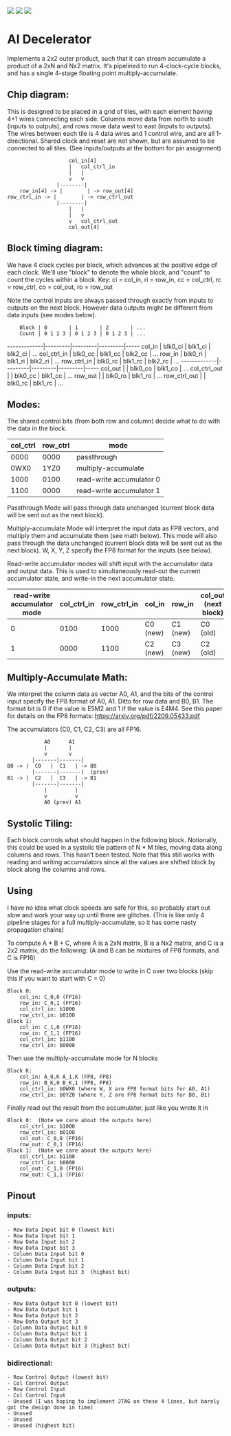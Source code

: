 ![](../../workflows/gds/badge.svg) ![](../../workflows/docs/badge.svg) ![](../../workflows/test/badge.svg)

# AI Decelerator

Implements a 2x2 outer product, such that it can stream accumulate a product of a 2xN and Nx2 matrix.
It's pipelined to run 4-clock-cycle blocks, and has a single 4-stage floating point multiply-accumulate.

## Chip diagram: 

This is designed to be placed in a grid of tiles, with each element having 4+1 wires connecting each side.
Columns move data from north to south (inputs to outputs), and rows move data west to east (inputs to outputs).
The wires between each tile is 4 data wires and 1 control wire, and are all 1-directional.
Shared clock and reset are not shown, but are assumed to be connected to all tiles.
(See inputs/outputs at the bottom for pin assignment)

```
                    col_in[4]  
                    |   col_ctrl_in
                    |   |
                    v   v
                |--------|
    row_in[4] -> |        | -> row_out[4]
row_ctrl_in -> |        | -> row_ctrl_out
                |--------|
                    |   |
                    |   v
                    v   col_ctrl_out
                    col_out[4]
```

## Block timing diagram:

We have 4 clock cycles per block, which advances at the positive edge of each clock.
We'll use "block" to denote the whole block, and "count" to count the cycles within a block.
Key: ci = col_in, ri = row_in, cc = col_ctrl, rc = row_ctrl, co = col_out, ro = row_out

Note the control inputs are always passed through exactly from inputs to outputs on the next block.
However data outputs might be different from data inputs (see modes below).

        Block | 0       | 1       | 2       | ...
        Count | 0 1 2 3 | 0 1 2 3 | 0 1 2 3 | ...
-------------|---------|---------|---------|-----
    col_in | blk0_ci | blk1_ci | blk2_ci | ...
col_ctrl_in | blk0_cc | blk1_cc | blk2_cc | ...
    row_in | blk0_ri | blk1_ri | blk2_ri | ...
row_ctrl_in | blk0_rc | blk1_rc | blk2_rc | ...
-------------|---------|---------|---------|-----
    col_out |         | blk0_co | blk1_co | ...
col_ctrl_out |         | blk0_cc | blk1_cc | ...
    row_out |         | blk0_ro | blk1_ro | ...
row_ctrl_out |         | blk0_rc | blk1_rc | ...

## Modes:
The shared control bits (from both row and column) decide what to do with the data in the block.

col_ctrl | row_ctrl | mode
---------|----------|------------
0000     | 0000     | passthrough
0WX0     | 1YZ0     | multiply-accumulate
1000     | 0100     | read-write accumulator 0
1100     | 0000     | read-write accumulator 1

Passthrough Mode will pass through data unchanged (current block data will be sent out as the next block).

Multiply-accumulate Mode will interpret the input data as FP8 vectors, and multiply them and accumulate them (see math below).
This mode will also pass through the data unchanged (current block data will be sent out as the next block).
W, X, Y, Z specify the FP8 format for the inputs (see below).

Read-write accumulator modes will shift input with the accumulator data and output data.
This is used to simultaneously read-out the current accumulator state, and write-in the next accumulator state.

read-write accumulator mode | col_ctrl_in | row_ctrl_in | col_in  | row_in  | col_out (next block) | row_out (next block)
----------------------------|-------------|-------------|---------|---------|----------------------|---------------------
                        0 | 0100        | 1000        | C0 (new)| C1 (new)| C0 (old)             | C1 (old)
                        1 | 0000        | 1100        | C2 (new)| C3 (new)| C2 (old)             | C3 (old)

## Multiply-Accumulate Math:
We interpret the column data as vector A0, A1, and the bits of the control input specify the FP8 format of A0, A1.
Ditto for row data and B0, B1.  The format bit is 0 if the value is E5M2 and 1 if the value is E4M4.
See this paper for details on the FP8 formats: https://arxiv.org/pdf/2209.05433.pdf

The accumulators (C0, C1, C2, C3) are all FP16.
```
            A0      A1
            |       |
            v       v
        |-------|-------|
B0 -> |  C0   |  C1   | -> B0
        |-------|-------|  (prev)
B1 -> |  C2   |  C3   | -> B1
        |-------|-------|
            |         |
            v         v
            A0 (prev) A1
```
## Systolic Tiling:
Each block controls what should happen in the following block.
Notionally, this could be used in a systolic tile pattern of N * M tiles, moving data along columns and rows.  This hasn't been tested.
Note that this still works with reading and writing accumulators since all the values are shifted block by block along the columns and rows.

## Using
I have no idea what clock speeds are safe for this, so probably start out slow and work your way up until there are glitches.
(This is like only 4 pipeline stages for a full multiply-accumulate, so it has some nasty propagation chains)

To compute A * B + C, where A is a 2xN matrix, B is a Nx2 matrix, and C is a 2x2 matrix, do the following:
(A and B can be mixtures of FP8 formats, and C is FP16)

Use the read-write accumulator mode to write in C over two blocks  (skip this if you want to start with C = 0)
```
Block 0:
    col_in: C_0,0 (FP16)
    row_in: C_0,1 (FP16)
    col_ctrl_in: b1000
    row_ctrl_in: b0100
Block 1:
    col_in: C_1,0 (FP16)
    row_in: C_1,1 (FP16)
    col_ctrl_in: b1100
    row_ctrl_in: b0000
```
Then use the multiply-accumulate mode for N blocks
```
Block K:
    col_in: A_0,K A_1,K (FP8, FP8)
    row_in: B_K,0 B_K,1 (FP8, FP8)
    col_ctrl_in: b0WX0 (where W, X are FP8 format bits for A0, A1)
    row_ctrl_in: b0YZ0 (where Y, Z are FP8 format bits for B0, B1)
```
Finally read out the result from the accumulator, just like you wrote it in
```
Block 0:  (Note we care about the outputs here)
    col_ctrl_in: b1000
    row_ctrl_in: b0100
    col_out: C_0,0 (FP16)
    row_out: C_0,1 (FP16)
Block 1:  (Note we care about the outputs here)
    col_ctrl_in: b1100
    row_ctrl_in: b0000
    col_out: C_1,0 (FP16)
    row_out: C_1,1 (FP16)
```
## Pinout
### inputs:               
    - Row Data Input bit 0 (lowest bit)
    - Row Data Input bit 1
    - Row Data Input bit 2
    - Row Data Input bit 3
    - Column Data Input bit 0
    - Column Data Input bit 1
    - Column Data Input bit 2
    - Column Data Input bit 3  (highest bit)
### outputs:
    - Row Data Output bit 0 (lowest bit)
    - Row Data Output bit 1
    - Row Data Output bit 2
    - Row Data Output bit 3
    - Column Data Output bit 0
    - Column Data Output bit 1
    - Column Data Output bit 2
    - Column Data Output bit 3 (highest bit)
### bidirectional:
    - Row Control Output (lowest bit)
    - Col Control Output
    - Row Control Input
    - Col Control Input
    - Unused (I was hoping to implement JTAG on these 4 lines, but barely got the design done in time)
    - Unused
    - Unused
    - Unused (highest bit)

